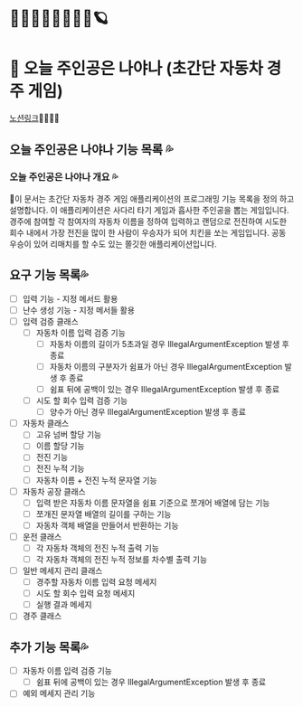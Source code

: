 
# 🌈🐪🌺💦👨‍👨‍👦‍👦🪐
# 🌺 오늘 주인공은 나야나 (초간단 자동차 경주 게임)

[노션링크](https://www.notion.so/1f501d58e786400b839e6563e458e78a)👨‍👨‍👧‍👦
## 오늘 주인공은 나야나 기능 목록 💦

### 오늘 주인공은 나야나 개요 💦
🌈이 문서는 초간단 자동차 경주 게임 애플리케이션의 프로그래밍 기능 목록을 정의 하고 설명합니다.
이 애플리케이션은 사다리 타기 게임과 흡사한 주인공을 뽑는 게임입니다. 경주에 참여할 각 참여자의 자동차
이름을 정하여 입력하고 랜덤으로 전진하여 시도한 회수 내에서 가장 전진을 많이 한 사람이 우승자가 되어 치킨을 쏘는 
게임입니다. 공동 우승이 있어 리매치를 할 수도 있는 쫄깃한 애플리케이션입니다.

## 요구 기능 목록💦
- [ ] 입력 기능 - 지정 메서드 활용
- [ ] 난수 생성 기능 - 지정 메서들 활용
- [ ] 입력 검증 클래스
  - [ ] 자동차 이름 입력 검증 기능
    - [ ] 자동차 이름의 길이가 5초과일 경우 IllegalArgumentException 발생 후 종료
    - [ ] 자동차 이름의 구분자가 쉼표가 아닌 경우 IllegalArgumentException 발생 후 종료
    - [ ] 쉼표 뒤에 공백이 있는 경우 IllegalArgumentException 발생 후 종료
  - [ ] 시도 할 회수 입력 검증 기능
    - [ ] 양수가 아닌 경우 IllegalArgumentException 발생 후 종료
- [ ] 자동차 클래스
  - [ ] 고유 넘버 할당 기능
  - [ ] 이름 할당 기능
  - [ ] 전진 기능
  - [ ] 전진 누적 기능
  - [ ] 자동차 이름 + 전진 누적 문자열 기능
- [ ] 자동차 공장 클래스
  - [ ] 입력 받은 자동차 이름 문자열을 쉼표 기준으로 쪼개어 배열에 담는 기능
  - [ ] 쪼개진 문자열 배열의 길이를 구하는 기능
  - [ ] 자동차 객체 배열을 만들어서 반환하는 기능
- [ ] 운전 클래스
  - [ ] 각 자동차 객체의 전진 누적 출력 기능
  - [ ] 각 자동차 객체의 전진 누적 정보를 차수별 출력 기능 
- [ ] 일반 메세지 관리 클래스
  - [ ] 경주할 자동차 이름 입력 요청 메세지
  - [ ] 시도 할 회수 입력 요청 메세지
  - [ ] 실행 결과 메세지
- [ ] 경주 클래스

## 추가 기능 목록💦
- [ ] 자동차 이름 입력 검증 기능
  - [ ] 쉼표 뒤에 공백이 있는 경우 IllegalArgumentException 발생 후 종료
- [ ] 예외 메세지 관리 기능